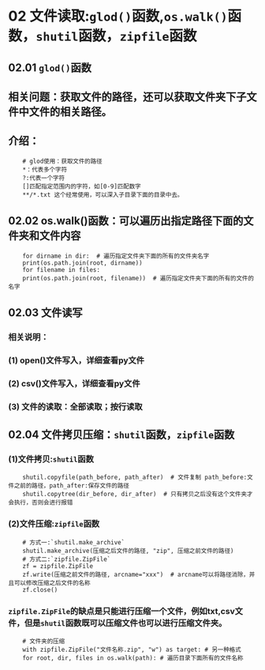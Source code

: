 # 02 文件读取:`glod()`函数,`os.walk()`函数，`shutil`函数，`zipfile`函数
## 02.01 `glod()`函数
## 相关问题：获取文件的路径，还可以获取文件夹下子文件中文件的相关路径。
## 介绍：
        # glod使用：获取文件的路径
        *：代表多个字符
        ?:代表一个字符
        []匹配指定范围内的字符，如[0-9]匹配数字
        **/*.txt 这个经常使用，可以深入子目录下面的目录中去。
## 02.02 os.walk()函数：可以遍历出指定路径下面的文件夹和文件内容
        for dirname in dir:  # 遍历指定文件夹下面的所有的文件夹名字
        print(os.path.join(root, dirname))
        for filename in files:
        print(os.path.join(root, filename))  # 遍历指定文件夹下面的所有的文件的名字
## 02.03 文件读写
### 相关说明：
### (1) open()文件写入，详细查看py文件
### (2) csv()文件写入，详细查看py文件
### (3) 文件的读取：全部读取；按行读取
## 02.04 文件拷贝压缩：`shutil`函数，`zipfile`函数
### (1)文件拷贝:`shutil`函数
        shutil.copyfile(path_before, path_after)  # 文件复制 path_before:文件之前的路径，path_after:保存文件的路径
        shutil.copytree(dir_before, dir_after)  # 只有拷贝之后没有这个文件夹才会执行，否则会进行报错
### (2)文件压缩:`zipfile`函数
        # 方式一:`shutil.make_archive`
        shutil.make_archive(压缩之后文件的路径, "zip", 压缩之前文件的路径)
        # 方式二:`zipfile.ZipFile`
        zf = zipfile.ZipFile
        zf.write(压缩之前文件的路径, arcname="xxx")  # arcname可以将路径消除，并且可以修改压缩之后文件的名称
        zf.close()
### `zipfile.ZipFile`的缺点是只能进行压缩一个文件，例如txt,csv文件，但是`shutil`函数既可以压缩文件也可以进行压缩文件夹。
        # 文件夹的压缩
        with zipfile.ZipFile("文件名称.zip", "w") as target: # 另一种格式
        for root, dir, files in os.walk(path): # 遍历目录下面所有的文件名称
